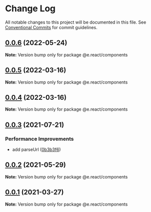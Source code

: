 # Change Log

All notable changes to this project will be documented in this file.
See [Conventional Commits](https://conventionalcommits.org) for commit guidelines.

## [0.0.6](https://github.com/eleven-net-cn/fe-ground/compare/@e.react/components@0.0.5...@e.react/components@0.0.6) (2022-05-24)

**Note:** Version bump only for package @e.react/components

## [0.0.5](https://github.com/eleven-net-cn/fe-ground/compare/@e.react/components@0.0.4...@e.react/components@0.0.5) (2022-03-16)

**Note:** Version bump only for package @e.react/components

## [0.0.4](https://github.com/eleven-net-cn/fe-ground/compare/@e.react/components@0.0.3...@e.react/components@0.0.4) (2022-03-16)

**Note:** Version bump only for package @e.react/components

## [0.0.3](https://github.com/eleven-net-cn/fe-ground/compare/@e.react/components@0.0.2...@e.react/components@0.0.3) (2021-07-21)

### Performance Improvements

- add parseUrl ([0b3b3f6](https://github.com/eleven-net-cn/fe-ground/commit/0b3b3f64ed4fb742aaa9ea8d2fc1cdf613808c2e))

## [0.0.2](https://github.com/eleven-net-cn/fe-ground/compare/@e.react/components@0.0.1...@e.react/components@0.0.2) (2021-05-29)

**Note:** Version bump only for package @e.react/components

## [0.0.1](https://github.com/eleven-net-cn/fe-ground/compare/@e.react/components@1.1.0...@e.react/components@0.0.1) (2021-03-27)

**Note:** Version bump only for package @e.react/components
